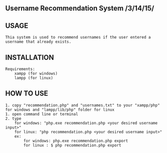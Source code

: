 Username Recommendation System /3/14/15/
-------------------------------------------------------------------------------------------------------



USAGE
-------------------------------------------------------------------------------------------------------
	Thia system is used to recommend usernames if the user entered a username that already exists.


INSTALLATION
-------------------------------------------------------------------------------------------------------
	Requirements:
		xampp (for windows)
		lampp (for linux)


HOW TO USE
-------------------------------------------------------------------------------------------------------
	1. copy "recommendation.php" and "usernames.txt" to your "xampp/php" for windows and "lampp/lib/php" folder for linux
	1. open command line or terminal
	2. type 
		for windows: "php.exe recommendation.php <your desired username input>"
		for linux: "php recommendation.php <your desired username input>"
		ex:
			for windows: php.exe recommendation.php export
			for linux : $ php recommendation.php export
